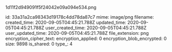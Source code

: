 1d11f2d949091f5f24042e09a094e534.png

id: 33a31a2ca98343d19178c4dd78da87c7
mime: image/png
filename: 
created_time: 2020-09-05T04:45:21.788Z
updated_time: 2020-09-05T04:45:21.788Z
user_created_time: 2020-09-05T04:45:21.788Z
user_updated_time: 2020-09-05T04:45:21.788Z
file_extension: png
encryption_cipher_text: 
encryption_applied: 0
encryption_blob_encrypted: 0
size: 9898
is_shared: 0
type_: 4